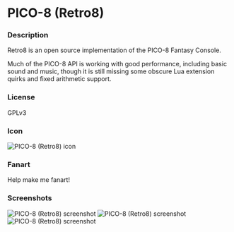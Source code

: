 # PICO-8 (Retro8)

### Description

Retro8 is an open source implementation of the PICO-8 Fantasy Console.

Much of the PICO-8 API is working with good performance, including basic sound and music, though it is still missing some obscure Lua extension quirks and fixed arithmetic support.

### License

GPLv3

### Icon

![PICO-8 (Retro8) icon](game.libretro.retro8/resources/icon.png)

### Fanart

Help make me fanart!

### Screenshots

![PICO-8 (Retro8) screenshot](game.libretro.retro8/resources/screenshot-01.jpg)
![PICO-8 (Retro8) screenshot](game.libretro.retro8/resources/screenshot-02.jpg)
![PICO-8 (Retro8) screenshot](game.libretro.retro8/resources/screenshot-03.jpg)
